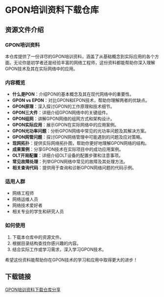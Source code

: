 # GPON培训资料下载仓库

## 资源文件介绍

### GPON培训资料

本仓库提供了一份详尽的GPON培训资料，涵盖了从基础概念到实际应用的各个方面。无论你是初学者还是经验丰富的网络工程师，这份资料都能帮助你深入理解GPON技术及其在实际网络中的应用。

### 内容概览

- **什么是PON**：介绍PON的基本概念及其在现代网络中的重要性。
- **GPON vs EPON**：对比GPON和EPON技术，帮助你理解两者的优缺点。
- **GPON原理**：深入探讨GPON的工作原理和技术细节。
- **GPON三大件**：详细介绍GPON网络中的关键组件。
- **GPON组网**：讲解GPON网络的组网方式和架构设计。
- **GPON实际应用**：展示GPON在实际网络中的应用案例。
- **GPON光功率问题**：分析GPON网络中常见的光功率问题及其解决方案。
- **GPON网管问题**：探讨GPON网络管理中可能遇到的问题及应对策略。
- **现网拓扑**：提供实际网络拓扑图，帮助你更好地理解GPON网络的结构。
- **成果案例**：分享GPON技术在实际项目中的成功应用案例。
- **OLT开局配置**：详细介绍OLT设备的配置步骤和注意事项。
- **常见故障处理**：列举GPON网络中常见的故障及其处理方法。
- **相关查询代码**：提供用于查询和诊断GPON网络问题的代码示例。

### 适用人群

- 网络工程师
- 网络运维人员
- 网络技术爱好者
- 相关专业的学生和研究人员

### 如何使用

1. 下载本仓库中的资源文件。
2. 根据目录结构查找你感兴趣的内容。
3. 结合实际工作或学习需求，深入学习GPON技术。

希望这份资料能帮助你在GPON技术的学习和应用中取得更大的进步！

## 下载链接

[GPON培训资料下载仓库分享](https://pan.quark.cn/s/c93036e9f0b2)